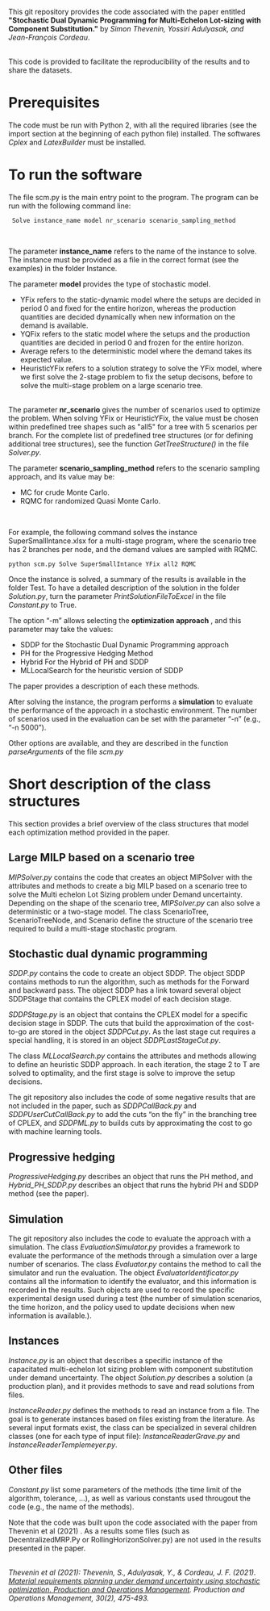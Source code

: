 This git repository provides the code associated with the paper entitled
<strong>"Stochastic Dual Dynamic Programming for Multi-Echelon Lot-sizing with Component Substitution."</strong> 
by <em>Simon Thevenin, Yossiri Adulyasak, and Jean-François Cordeau</em>. 

<br/>
This code is provided to facilitate the reproducibility of the results and to share the datasets. 

<h1> Prerequisites </h1>

The code must be run with Python 2, with all the required libraries (see the import section at the beginning of each python file) installed. The softwares <em>Cplex</em> and <em>LatexBuilder</em> must be installed.



<h1> To run the software </h1>

The file scm.py is the main entry point to the program.  The program can be run with the following command line:
<br/>
<pre><code> Solve instance_name model nr_scenario scenario_sampling_method </code></pre>
 <br/>

The parameter <strong>instance_name</strong> refers to the name of the instance to solve. The instance must be provided as a file in the correct format (see the examples) in the folder Instance.  

The parameter <strong>model</strong> provides the type of stochastic model. 
-	YFix refers to the static-dynamic model where the setups are decided in period 0 and fixed for the entire horizon, whereas the production quantities are decided dynamically when new information on the demand is available.
-	YQFix refers to the static model where the setups and the production quantities are decided in period 0 and frozen for the entire horizon.
-	Average refers to the deterministic model where the demand takes its expected value. 
-	HeuristicYFix refers to a solution strategy to solve the YFix model, where we first solve the 2-stage problem to fix the setup decisons, before to solve the multi-stage problem on a large scenario tree.

<br/>
The parameter <strong>nr_scenario</strong>  gives the number of scenarios used to optimize the problem. When solving YFix or HeuristicYFix, the value must be chosen within predefined tree shapes such as "all5" for a tree with 5 scenarios per branch. For the complete list of predefined tree structures (or for defining additional tree structures), see the function <em>GetTreeStructure()</em> in the file <em>Solver.py</em>.

The parameter <strong>scenario_sampling_method</strong> refers to the scenario sampling approach, and its value may be: 
-	MC for crude Monte Carlo.
-	RQMC for randomized Quasi Monte Carlo.
<br/>

For example, the following command solves the instance SuperSmallIntance.xlsx for a multi-stage program, where the scenario tree has 2 branches per node, and the demand values are sampled with RQMC. 
<pre><code>python scm.py Solve SuperSmallIntance YFix all2 RQMC </code></pre>
Once the instance is solved, a summary of the results is available in the folder Test. To have a detailed description of the solution in the folder <em>Solution.py</em>, turn the parameter <em>PrintSolutionFileToExcel</em> in the file  <em>Constant.py</em> to True.


The option “-m” allows selecting the <strong>optimization approach</strong> , and this parameter may take the values: 
-	SDDP for the Stochastic Dual Dynamic Programming approach
-	PH for the Progressive Hedging Method
-	Hybrid For the Hybrid of PH and SDDP
-	MLLocalSearch for the heuristic version of SDDP

The paper provides a description of each these methods. 

After solving the instance, the program performs a <strong>simulation</strong> to evaluate the performance of the approach in a stochastic environment. The number of scenarios used in the evaluation can be set with the parameter “-n” (e.g., “-n 5000”).

Other options are available, and they are described in the function <em>parseArguments</em> of the file <em>scm.py</em>

<h1> Short description of the class structures </h1>

This section provides a brief overview of the class structures that model each optimization method provided in the paper.

<h2> Large MILP based on a scenario tree  </h2>

<em>MIPSolver.py</em>  contains the code that creates an object MIPSolver with the attributes and methods to create a big MILP based on a scenario tree to solve the Multi echelon Lot Sizing problem under Demand uncertainty. Depending on the shape of the scenario tree, <em>MIPSolver.py</em>  can also solve a deterministic or a two-stage model. The class ScenarioTree, ScenarioTreeNode, and Scenario define the structure of the scenario tree required to build a multi-stage stochastic program.

<h2> Stochastic dual dynamic programming  </h2>
<em>SDDP.py</em> contains the code to create an object SDDP.  The object SDDP contains methods to run the algorithm, such as methods for the Forward and backward pass. The object SDDP has a link toward several object SDDPStage that contains the CPLEX model of each decision stage.

<em>SDDPStage.py</em> is an object that contains the CPLEX model for a specific decision stage in SDDP. The cuts that build the approximation of the cost-to-go are stored in the object <em>SDDPCut.py</em>. As the last stage cut requires a special handling, it is stored in an object  <em>SDDPLastStageCut.py</em>. 

The class <em>MLLocalSearch.py</em> contains the attributes and methods allowing to define an heuristic SDDP approach. In each iteration, the stage 2 to T are solved to optimality, and the first stage is solve to improve the setup decisions.

The git repository also includes the code of some negative results that are not included in the paper, such as <em>SDDPCallBack.py</em>  and <em>SDDPUserCutCallBack.py</em>  to add the cuts “on the fly” in the branching tree of CPLEX, and <em>SDDPML.py</em>  to builds cuts by approximating the cost to go with machine learning tools.

<h2> Progressive hedging  </h2>
<em>ProgressiveHedging.py</em>  describes an object that runs the PH method, and <em>Hybrid_PH_SDDP.py</em> describes an object that runs the hybrid PH and SDDP method (see the paper).

<h2> Simulation </h2>
The git repository also includes the code to evaluate the approach with a simulation. The class <em>EvaluationSimulator.py</em> provides a framework to evaluate the performance of the methods through a simulation over a large number of scenarios. The class <em>Evaluator.py</em> contains the method to call the simulator and run the evaluation. The object <em>EvaluatorIdentificator.py</em> contains all the information to identify the evaluator, and this information is recorded in the results. Such objects are used to record the specific experimental design used during a test (the number of simulation scenarios, the time horizon, and the policy used to update decisions when new information is available.).

<h2> Instances </h2>
<em>Instance.py</em> is an object that describes a specific instance of the capacitated multi-echelon lot sizing problem with component substitution under demand uncertainty. The object <em>Solution.py</em>  describes a solution (a production plan), and it provides methods to save and read solutions from files.



<em>InstanceReader.py</em>  defines the methods to read an instance from a file. The goal is to generate instances based on files existing from the literature. As several input formats exist, the class can be specialized in several children classes (one for each type of input file): <em>InstanceReaderGrave.py</em> and <em>InstanceReaderTemplemeyer.py</em>.


<h2> Other files </h2>
<em>Constant.py</em> list some parameters of the methods (the time limit of the algorithm, tolerance, ...), as well as various constants used througout the code (e.g., the name of the methods).

Note that the code was built upon the code associated with the paper from Thevenin et al (2021) . 
As a results some files (such as DecentralizedMRP.Py or RollingHorizonSolver.py) are not used in the results presented in the paper.
<br/>
<br/>

<em>Thevenin et al (2021): Thevenin, S., Adulyasak, Y., & Cordeau, J. F. (2021). <a href="[http://www.google.com](https://onlinelibrary.wiley.com/doi/10.1111/poms.13277)" title="Material requirements planning under demand uncertainty using stochastic optimization. Production and Operations Management">Material requirements planning under demand uncertainty using stochastic optimization. Production and Operations Management</a>. Production and Operations Management, 30(2), 475-493.</em>


